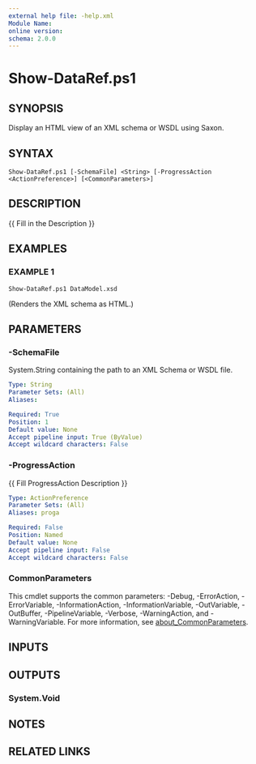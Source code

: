 ```yaml
---
external help file: -help.xml
Module Name:
online version:
schema: 2.0.0
---
```


# Show-DataRef.ps1

## SYNOPSIS
Display an HTML view of an XML schema or WSDL using Saxon.

## SYNTAX

```
Show-DataRef.ps1 [-SchemaFile] <String> [-ProgressAction <ActionPreference>] [<CommonParameters>]
```

## DESCRIPTION
{{ Fill in the Description }}

## EXAMPLES

### EXAMPLE 1
```
Show-DataRef.ps1 DataModel.xsd
```

(Renders the XML schema as HTML.)

## PARAMETERS

### -SchemaFile
System.String containing the path to an XML Schema or WSDL file.

```yaml
Type: String
Parameter Sets: (All)
Aliases:

Required: True
Position: 1
Default value: None
Accept pipeline input: True (ByValue)
Accept wildcard characters: False
```

### -ProgressAction
{{ Fill ProgressAction Description }}

```yaml
Type: ActionPreference
Parameter Sets: (All)
Aliases: proga

Required: False
Position: Named
Default value: None
Accept pipeline input: False
Accept wildcard characters: False
```

### CommonParameters
This cmdlet supports the common parameters: -Debug, -ErrorAction, -ErrorVariable, -InformationAction, -InformationVariable, -OutVariable, -OutBuffer, -PipelineVariable, -Verbose, -WarningAction, and -WarningVariable. For more information, see [about_CommonParameters](http://go.microsoft.com/fwlink/?LinkID=113216).

## INPUTS

## OUTPUTS

### System.Void
## NOTES

## RELATED LINKS
